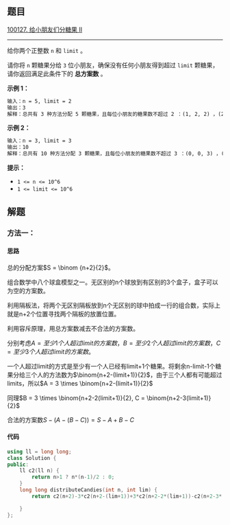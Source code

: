 ## 题目

[100127. 给小朋友们分糖果 II](https://leetcode.cn/problems/distribute-candies-among-children-ii/description/)

---

给你两个正整数 `n` 和 `limit` 。

请你将 `n` 颗糖果分给 `3` 位小朋友，确保没有任何小朋友得到超过 `limit` 颗糖果，请你返回满足此条件下的 **总方案数** 。

  

**示例 1：**

```txt
输入：n = 5, limit = 2
输出：3
解释：总共有 3 种方法分配 5 颗糖果，且每位小朋友的糖果数不超过 2 ：(1, 2, 2) ，(2, 1, 2) 和 (2, 2, 1) 。
```

**示例 2：**

```txt
输入：n = 3, limit = 3
输出：10
解释：总共有 10 种方法分配 3 颗糖果，且每位小朋友的糖果数不超过 3 ：(0, 0, 3) ，(0, 1, 2) ，(0, 2, 1) ，(0, 3, 0) ，(1, 0, 2) ，(1, 1, 1) ，(1, 2, 0) ，(2, 0, 1) ，(2, 1, 0) 和 (3, 0, 0) 。
```
  

**提示：**

-   `1 <= n <= 10^6`
-   `1 <= limit <= 10^6`

  

## 解题

### 方法一：

#### 思路


总的分配方案$S = \binom {n+2}{2}$。

组合数学中八个球盒模型之一。无区别的n个球放到有区别的3个盒子，盒子可以为空的方案数。

利用隔板法，将两个无区别隔板放到n个无区别的球中拍成一行的组合数，实际上就是n+2个位置寻找两个隔板的放置位置。

利用容斥原理，用总方案数减去不合法的方案数。

分别考虑$A=至少1个人超过limit的方案数，B=至少2个人超过limit的方案数，C=至少3个人超过limit的方案数$。


一个人超过limit的方式是至少有一个人已经有limit+1个糖果。将剩余n-limit-1个糖果分给三个人的方法数为$\binom{n+2-(limit+1)}{2}$，由于三个人都有可能超过limits，所以$A = 3 \times \binom{n+2-(limit+1)}{2}$

同理$B = 3 \times \binom{n+2-2(limit+1)}{2}, C = \binom{n+2-3(limit+1)}{2}$

合法的方案数$S-(A-(B-C)) = S-A+B-C$


#### 代码

```C++
using ll = long long;
class Solution {
public:
    ll c2(ll n) {
        return n>1 ? n*(n-1)/2 : 0;
    }
    long long distributeCandies(int n, int lim) {
        return c2(n+2)-3*c2(n+2-(lim+1))+3*c2(n+2-2*(lim+1))-c2(n+2-3*(lim+1));

    }
};
```
